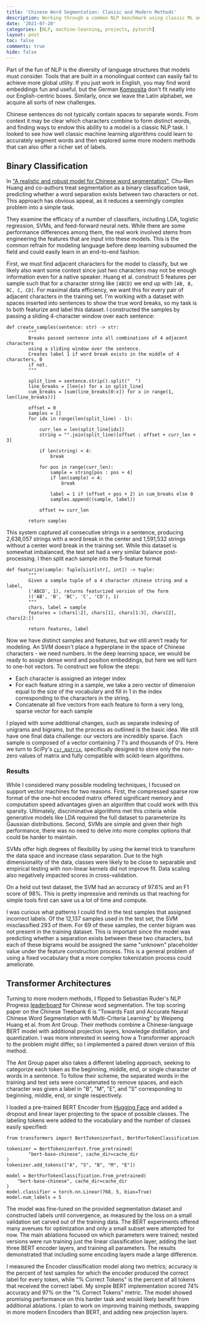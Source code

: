 ```yaml
---
title: 'Chinese Word Segmentation: Classic and Modern Methods'
description: Working through a common NLP benchmark using classic ML and transformer-based methods
date: '2021-07-20'
categories: [NLP, machine-learning, projects, pytorch]
layout: post
toc: false
comments: true
hide: false
---
```


Part of the fun of NLP is the diversity of language structures that models must consider. Tools that are built in a monolingual context can easily fail to achieve more global utility. If you just work in English, you may find word embeddings fun and useful, but the German [Komposita](https://www.dartmouth.edu/~deutsch/Grammatik/Wortbildung/Komposita.html) don't fit neatly into our English-centric boxes. Similarly, once we leave the Latin alphabet, we acquire all sorts of new challenges.

Chinese sentences do not typically contain spaces to separate words. From context it may be clear which characters combine to form distinct words, and finding ways to endow this ability to a model is a classic NLP task. I looked to see how well classic machine learning algorithms could learn to accurately segment words and then explored some more modern methods that can also offer a richer set of labels.

## Binary Classification

In ["A realistic and robust model for Chinese word segmentation"](https://arxiv.org/abs/1905.08732), Chu-Ren Huang and co-authors treat segmentation as a binary classification task, predicting whether a word separation exists between two characters or not. This approach has obvious appeal, as it reduces a seemingly complex problem into a simple task.

They examine the efficacy of a number of classifiers, including LDA, logistic regression, SVMs, and feed-forward neural nets. While there are some performance differences among them, the real work involved stems from engineering the features that are input into these models. This is the common refrain for modeling language before deep learning subsumed the field and could easily learn in an end-to-end fashion.

First, we must find adjacent characters for the model to classify, but we likely also want some context since just two characters may not be enough information even for a native speaker. Huang et al. construct 5 features per sample such that for a character string like `[ABCD]` we end up with `[AB, B, BC, C, CD]`. For maximal data efficiency, we want this for every pair of adjacent characters in the training set. I'm working with a dataset with spaces inserted into sentences to show the true word breaks, so my task is to both featurize and label this dataset. I constructed the samples by passing a sliding 4-character window over each sentence:
```{python, eval=F}
def create_samples(sentence: str) -> str:
        """
        Breaks passed sentence into all combinations of 4 adjacent characters
        using a sliding window over the sentence.
        Creates label 1 if word break exists in the middle of 4 characters, 0
        if not.
        """

        split_line = sentence.strip().split("  ")
        line_breaks = [len(x) for x in split_line]
        cum_breaks = [sum(line_breaks[0:x]) for x in range(1, len(line_breaks))]

        offset = 0
        samples = []
        for idx in range(len(split_line) - 1):

            curr_len = len(split_line[idx])
            string = "".join(split_line)[offset : offset + curr_len + 3]

            if len(string) < 4:
                break

            for pos in range(curr_len):
                sample = string[pos : pos + 4]
                if len(sample) < 4:
                    break

                label = 1 if (offset + pos + 2) in cum_breaks else 0
                samples.append((sample, label))

            offset += curr_len

        return samples
```

This system captured all consecutive strings in a sentence, producing 2,638,057 strings with a word break in the center and 1,591,532 strings without a center word break in the training set. While this dataset is somewhat imbalanced, the test set had a very similar balance post-processing. I then split each sample into the 5-feature format
```{python, eval=F}
def featurize(sample: Tuple[List[str], int]) -> tuple:
        """
        Given a sample tuple of a 4 character chinese string and a label,
        ('ABCD', 1), returns featurized version of the form
        (('AB', 'B', 'BC', 'C', 'CD'), 1)
        """
        chars, label = sample
        features = (chars[:2], chars[1], chars[1:3], chars[2], chars[2:])

        return features, label
```


Now we have distinct samples and features, but we still aren't ready for modeling. An SVM doesn't place a hyperplane in the space of Chinese characters - we need numbers. In the deep learning space, we would be ready to assign dense word and position embeddings, but here we will turn to one-hot vectors. To construct we follow the steps:

* Each character is assigned an integer index
* For each feature string in a sample, we take a zero vector of dimension equal to the size of the vocabulary and fill in 1 in the index corresponding to the characters in the string.
* Concatenate all five vectors from each feature to form a very long, sparse vector for each sample

I played with some additional changes, such as separate indexing of unigrams and bigrams, but the process as outlined is the basic idea. We still have one final data challenge: our vectors are incredibly sparse. Each sample is composed of a vector containing 7 1's and thousands of 0's. Here we turn to SciPy's [`csr_matrix`](https://docs.scipy.org/doc/scipy/reference/generated/scipy.sparse.csr_matrix.html), specifically designed to store only the non-zero values of matrix and fully compatible with scikit-learn algorithms.

### Results

While I considered many possible modeling techniques, I focused on support vector machines for two reasons. First, the compressed sparse row format of the one-hot encoded matrix offered significant memory and computation speed advantages given an algorithm that could work with this sparsity. Ultimately, discriminative algorithms met this criteria while generative models like LDA required the full dataset to parameterize its Gaussian distributions. Second, SVMs are simple and given their high performance, there was no need to delve into more complex options that could be harder to maintain.

SVMs offer high degrees of flexibility by using the kernel trick to transform the data space and increase class separation. Due to the high dimensionality of the data, classes were likely to be close to separable and empirical testing with non-linear kernels did not improve fit. Data scaling also negatively impacted scores in cross-validation.

On a held out test dataset, the SVM had an accuracy of 97.6% and an F1 score of 98%. This is pretty impressive and reminds us that reaching for simple tools first can save us a lot of time and compute.

I was curious what patterns I could find in the test samples that assigned incorrect labels. Of the 12,137 samples used in the test set, the SVM misclassified 293 of them. For 69 of these samples, the center bigram was not present in the training dataset. This is important since the model was predicting whether a separation exists between these two characters, but each of these bigrams would be assigned the same "unknown" placeholder value under the feature construction process.  This is a general problem of using a fixed vocabulary that a more complex tokenization process could ameliorate.

## Transformer Architectures

Turning to more modern methods, I flipped to Sebastian Ruder's NLP Progress [leaderboard](http://nlpprogress.com/chinese/chinese_word_segmentation.html) for Chinese word segmentation. The top scoring paper on the Chinese Treebank 6 is "Towards Fast and Accurate Neural Chinese Word Segmentation with Multi-Criteria Learning" by Weipeng Huang et al. from Ant Group. Their methods combine a Chinese-language BERT model with additional projection layers, knowledge distillation, and quantization. I was more interested in seeing how a Transformer approach to the problem might differ, so I implemented a paired down version of this method.

The Ant Group paper also takes a different labeling approach, seeking to categorize each token as the beginning, middle, end, or single character of words in a sentence. To follow their scheme, the separated words in the training and test sets were concatenated to remove spaces, and each character was given a label in "B", "M", "E", and "S" corresponding to beginning, middle, end, or single respectively.

I loaded a pre-trained BERT Encoder from [Hugging Face](https://huggingface.co/bert-base-chinese) and added a dropout and linear layer projecting to the space of possible classes. The labeling tokens were added to the vocabulary and the number of classes easily specified:

```{python, eval=F}
from transformers import BertTokenizerFast, BertForTokenClassification

tokenizer = BertTokenizerFast.from_pretrained(
        "bert-base-chinese", cache_dir=cache_dir
)
tokenizer.add_tokens(["A", "S", "B", "M", "E"])

model = BertForTokenClassification.from_pretrained(
    "bert-base-chinese", cache_dir=cache_dir
)
model.classifier = torch.nn.Linear(768, 5, bias=True)
model.num_labels = 5
```

The model was fine-tuned on the provided segmentation dataset and constructed labels until convergence, as measured by the loss on a small validation set carved out of the training data. The BERT experiments offered many avenues for optimization and only a small subset were attempted for now. The main ablations focused on which parameters were trained; nested versions were run training just the linear classification layer, adding the last three BERT encoder layers, and training all parameters. The results demonstrated that including some encoding layers made a large difference.

I measured the Encoder classification model along two metrics; accuracy is the percent of test samples for which the encoder produced the correct label for every token, while "% Correct Tokens" is the percent of all tokens that received the correct label. My simple BERT implementation scored 74% accuracy and 97% on the "% Correct Tokens" metric. The model showed promising performance on this harder task and would likely benefit from additional ablations. I plan to work on improving training methods, swapping in more modern Encoders than BERT, and adding new projection layers.

